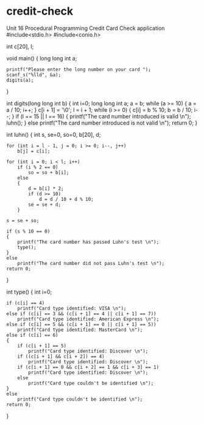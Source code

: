 # credit-check
Unit 16 Procedural Programming Credit Card Check application
#include<stdio.h>
#include<conio.h>

int c[20], l;

void main()
{
	long long int a;

	printf("Please enter the long number on your card ");
	scanf_s("%lld", &a);
	digits(a);
}

int digits(long long int b)
{
	int i=0;
	long long int a;
	a = b;
	while (a >= 10)
	{
		a = a / 10;
		i++;
	}
	c[i + 1] = '\0';
	l = i + 1;
	while (i >= 0)
	{
		c[i] = b % 10;
		b = b / 10;
		i--;
	}
	if (l == 15 || l == 16)
	{
		printf("The card number introduced is valid \n");
		luhn();
	}
	else
		printf("The card number introduced is not valid \n");
	return 0;
}

int luhn()
{
	int s, se=0, so=0, b[20], d;

	for (int i = l - 1, j = 0; i >= 0; i--, j++)
		b[j] = c[i];

	for (int i = 0; i < l; i++)
		if (i % 2 == 0)
			so = so + b[i];
		else
		{
			d = b[i] * 2;
			if (d >= 10)
				d = d / 10 + d % 10;
			se = se + d;
		}

	s = se + so;

	if (s % 10 == 0)
	{
		printf("The card number has passed Luhn's test \n");
		type();
	}
	else
		printf("The card number did not pass Luhn's test \n");
	return 0;
}

int type()
{
	int i=0;

	if (c[i] == 4)
		printf("Card type identified: VISA \n");
	else if (c[i] == 3 && (c[i + 1] == 4 || c[i + 1] == 7))
		printf("Card type identified: American Express \n");
	else if (c[i] == 5 && (c[i + 1] == 0 || c[i + 1] == 5))
		printf("Card type identified: MasterCard \n");
	else if (c[i] == 6)
	{
		if (c[i + 1] == 5)
			printf("Card type identified: Discover \n");
		if ((c[i + 1] && c[i + 2]) == 4)
			printf("Card type identified: Discover \n");
		if (c[i + 1] == 0 && c[i + 2] == 1 && c[i + 3] == 1)
			printf("Card type identified: Discover \n");
		else
			printf("Card type couldn't be identified \n");
	}
	else
		printf("Card type couldn't be identified \n");
	return 0;
}
